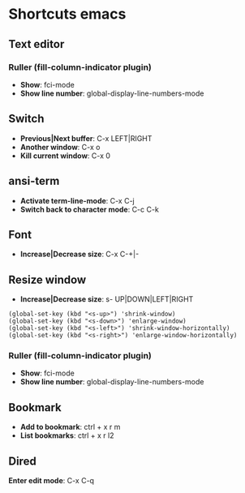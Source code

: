 # Shortcuts emacs

## Text editor

### Ruller (fill-column-indicator plugin)

* **Show**: fci-mode
* **Show line number**: global-display-line-numbers-mode 

## Switch

* **Previous|Next buffer**: C-x LEFT|RIGHT
* **Another window**: C-x o
* **Kill current window**: C-x 0

## ansi-term
* **Activate term-line-mode**: C-x C-j
* **Switch back to character mode**: C-c C-k
 
## Font

* **Increase|Decrease size**: C-x C-+|- 

## Resize window
* **Increase|Decrease size**: s- UP|DOWN|LEFT|RIGHT
```
(global-set-key (kbd "<s-up>") 'shrink-window)
(global-set-key (kbd "<s-down>") 'enlarge-window)
(global-set-key (kbd "<s-left>") 'shrink-window-horizontally)
(global-set-key (kbd "<s-right>") 'enlarge-window-horizontally)
```

### Ruller (fill-column-indicator plugin)

* **Show**: fci-mode
* **Show line number**: global-display-line-numbers-mode 

## Bookmark

* **Add to bookmark**: ctrl + x r m  
* **List bookmarks**: ctrl + x r l2

## Dired

**Enter edit mode**: C-x C-q
